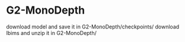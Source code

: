 # G2-MonoDepth

download model and save it in G2-MonoDepth/checkpoints/
download Ibims and unzip it in G2-MonoDepth/
